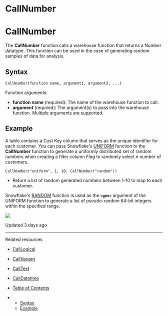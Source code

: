 # CallNumber

# CallNumber

The **CallNumber** function calls a warehouse function that returns a Number datatype. This function can be used in the case of generating random samples of data for analysis.

## Syntax

`CallNumber(function name, argument1, argument2, ...)`

Function arguments:

* **function name** (required): The name of the warehouse function to call.
* **argument** (required): The argument(s) to pass into the warehouse function. Multiple arguments are supported.

## Example

A table contains a Cust Key column that serves as the unique identifier for each customer. You can pass Snowflake's [UNIFORM](https://docs.snowflake.com/en/sql-reference/functions/uniform) function to the **CallNumber** function to generate a uniformly distributed set of random numbers when creating a filter column *Flag* to randomly select *n* number of customers.

`CallNumber("uniform", 1, 10, CallNumber("random"))`

* Return a list of random generated numbers between 1-10 to map to each customer.

Snowflake's [RANDOM](https://docs.snowflake.com/en/sql-reference/functions/random) function is used as the **`<gen>`** argument of the UNIFORM function to generate a list of pseudo-random 64-bit integers within the specified range.

![](https://files.readme.io/ed7f32d-6.png)

Updated 3 days ago

---

Related resources

* [CallLogical](/docs/calllogical)
* [CallVariant](/docs/callvariant)
* [CallText](/docs/calltext)
* [CallDatetime](/docs/calldatetime)

* [Table of Contents](#)
* + [Syntax](#syntax)
  + [Example](#example)